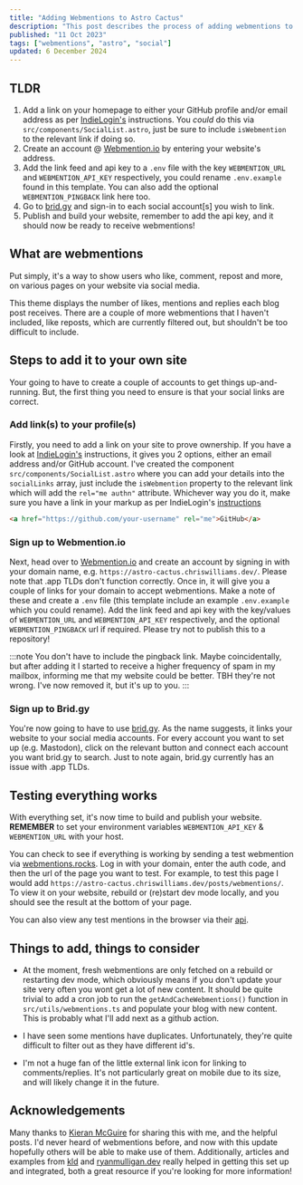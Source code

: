 ```yaml
---
title: "Adding Webmentions to Astro Cactus"
description: "This post describes the process of adding webmentions to your own site"
published: "11 Oct 2023"
tags: ["webmentions", "astro", "social"]
updated: 6 December 2024
---
```


## TLDR

1. Add a link on your homepage to either your GitHub profile and/or email address as per [IndieLogin's](https://indielogin.com/setup) instructions. You _could_ do this via `src/components/SocialList.astro`, just be sure to include `isWebmention` to the relevant link if doing so.
2. Create an account @ [Webmention.io](https://webmention.io/) by entering your website's address.
3. Add the link feed and api key to a `.env` file with the key `WEBMENTION_URL` and `WEBMENTION_API_KEY` respectively, you could rename `.env.example` found in this template. You can also add the optional `WEBMENTION_PINGBACK` link here too.
4. Go to [brid.gy](https://brid.gy/) and sign-in to each social account[s] you wish to link.
5. Publish and build your website, remember to add the api key, and it should now be ready to receive webmentions!

## What are webmentions

Put simply, it's a way to show users who like, comment, repost and more, on various pages on your website via social media.

This theme displays the number of likes, mentions and replies each blog post receives. There are a couple of more webmentions that I haven't included, like reposts, which are currently filtered out, but shouldn't be too difficult to include.

## Steps to add it to your own site

Your going to have to create a couple of accounts to get things up-and-running. But, the first thing you need to ensure is that your social links are correct.

### Add link(s) to your profile(s)

Firstly, you need to add a link on your site to prove ownership. If you have a look at [IndieLogin's](https://indielogin.com/setup) instructions, it gives you 2 options, either an email address and/or GitHub account. I've created the component `src/components/SocialList.astro` where you can add your details into the `socialLinks` array, just include the `isWebmention` property to the relevant link which will add the `rel="me authn"` attribute. Whichever way you do it, make sure you have a link in your markup as per IndieLogin's [instructions](https://indielogin.com/setup)

```html
<a href="https://github.com/your-username" rel="me">GitHub</a>
```

### Sign up to Webmention.io

Next, head over to [Webmention.io](https://webmention.io/) and create an account by signing in with your domain name, e.g. `https://astro-cactus.chriswilliams.dev/`. Please note that .app TLDs don't function correctly. Once in, it will give you a couple of links for your domain to accept webmentions. Make a note of these and create a `.env` file (this template include an example `.env.example` which you could rename). Add the link feed and api key with the key/values of `WEBMENTION_URL` and `WEBMENTION_API_KEY` respectively, and the optional `WEBMENTION_PINGBACK` url if required. Please try not to publish this to a repository!

:::note
You don't have to include the pingback link. Maybe coincidentally, but after adding it I started to receive a higher frequency of spam in my mailbox, informing me that my website could be better. TBH they're not wrong. I've now removed it, but it's up to you.
:::

### Sign up to Brid.gy

You're now going to have to use [brid.gy](https://brid.gy/). As the name suggests, it links your website to your social media accounts. For every account you want to set up (e.g. Mastodon), click on the relevant button and connect each account you want brid.gy to search. Just to note again, brid.gy currently has an issue with .app TLDs.

## Testing everything works

With everything set, it's now time to build and publish your website. **REMEMBER** to set your environment variables `WEBMENTION_API_KEY` & `WEBMENTION_URL` with your host.

You can check to see if everything is working by sending a test webmention via [webmentions.rocks](https://webmention.rocks/receive/1). Log in with your domain, enter the auth code, and then the url of the page you want to test. For example, to test this page I would add `https://astro-cactus.chriswilliams.dev/posts/webmentions/`. To view it on your website, rebuild or (re)start dev mode locally, and you should see the result at the bottom of your page.

You can also view any test mentions in the browser via their [api](https://github.com/aaronpk/webmention.io#api).

## Things to add, things to consider

- At the moment, fresh webmentions are only fetched on a rebuild or restarting dev mode, which obviously means if you don't update your site very often you wont get a lot of new content. It should be quite trivial to add a cron job to run the `getAndCacheWebmentions()` function in `src/utils/webmentions.ts` and populate your blog with new content. This is probably what I'll add next as a github action.

- I have seen some mentions have duplicates. Unfortunately, they're quite difficult to filter out as they have different id's.

- I'm not a huge fan of the little external link icon for linking to comments/replies. It's not particularly great on mobile due to its size, and will likely change it in the future.

## Acknowledgements

Many thanks to [Kieran McGuire](https://github.com/chrismwilliams/astro-theme-cactus/issues/107#issue-1863931105) for sharing this with me, and the helpful posts. I'd never heard of webmentions before, and now with this update hopefully others will be able to make use of them. Additionally, articles and examples from [kld](https://kld.dev/adding-webmentions/) and [ryanmulligan.dev](https://ryanmulligan.dev/blog/) really helped in getting this set up and integrated, both a great resource if you're looking for more information!
